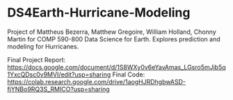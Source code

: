 # DS4Earth-Hurricane-Modeling
Project of Mattheus Bezerra, Matthew Gregoire, William Holland, Chonny Martin for COMP 590-800 Data Science for Earth. Explores prediction and modeling for Hurricanes.

Final Project Report: https://docs.google.com/document/d/1S8WXy0v6eYavAmas_LGsro5mJjb5q1YxcQDsc0v9MVI/edit?usp=sharing
Final Code: https://colab.research.google.com/drive/1aogHJRDhgbwASD-fjYNBo9RQ3S_RMICO?usp=sharing

